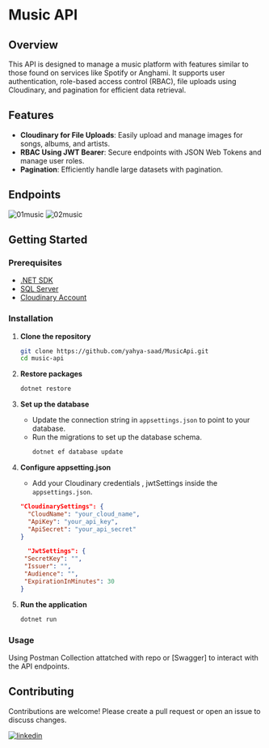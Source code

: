 # Music API

## Overview

This API is designed to manage a music platform with features similar to those found on services like Spotify or Anghami. It supports user authentication, role-based access control (RBAC), file uploads using Cloudinary, and pagination for efficient data retrieval.

## Features

- **Cloudinary for File Uploads**: Easily upload and manage images for songs, albums, and artists.
- **RBAC Using JWT Bearer**: Secure endpoints with JSON Web Tokens and manage user roles.
- **Pagination**: Efficiently handle large datasets with pagination.

## Endpoints
![01music](https://github.com/user-attachments/assets/1d745a0d-25b3-42ce-b7b3-aabc3ba04a82)
![02music](https://github.com/user-attachments/assets/71fc73d2-2273-4a23-ab03-ea9e336b6ae3)

## Getting Started

### Prerequisites

- [.NET SDK](https://dotnet.microsoft.com/download/)
- [SQL Server](https://www.microsoft.com/en-us/sql-server/sql-server-downloads)
- [Cloudinary Account](https://cloudinary.com/)

### Installation

1. **Clone the repository**

   ```bash
   git clone https://github.com/yahya-saad/MusicApi.git
   cd music-api
   ```

2. **Restore packages**

   ```bash
   dotnet restore
   ```

3. **Set up the database**

   - Update the connection string in `appsettings.json` to point to your database.
   - Run the migrations to set up the database schema.
     ```bash
     dotnet ef database update
     ```

4. **Configure appsetting.json**

   - Add your Cloudinary credentials , jwtSettings inside the `appsettings.json`.

   ```json
   "CloudinarySettings": {
     "CloudName": "your_cloud_name",
     "ApiKey": "your_api_key",
     "ApiSecret": "your_api_secret"
   }
   ```

   ```json
     "JwtSettings": {
    "SecretKey": "",
    "Issuer": "",
    "Audience": "",
    "ExpirationInMinutes": 30
   }
   ```

5. **Run the application**
   ```bash
   dotnet run
   ```

### Usage

Using Postman Collection attatched with repo or [Swagger] to interact with the API endpoints.

## Contributing

Contributions are welcome! Please create a pull request or open an issue to discuss changes.

[![linkedin](https://img.shields.io/badge/linkedin-0A66C2?style=for-the-badge&logo=linkedin&logoColor=white)](https://www.linkedin.com/in/yahya-saad)
